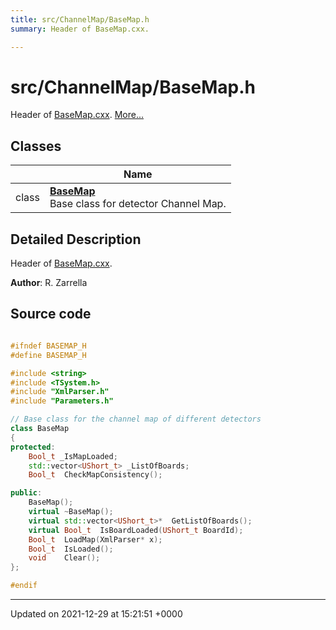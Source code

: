```yaml
---
title: src/ChannelMap/BaseMap.h
summary: Header of BaseMap.cxx. 

---
```


# src/ChannelMap/BaseMap.h

Header of [BaseMap.cxx](/Files/BaseMap_8cxx.md#file-basemap.cxx).  [More...](#detailed-description)

## Classes

|                | Name           |
| -------------- | -------------- |
| class | **[BaseMap](/Classes/classBaseMap.md)** <br>Base class for detector Channel Map.  |

## Detailed Description

Header of [BaseMap.cxx](/Files/BaseMap_8cxx.md#file-basemap.cxx). 

**Author**: R. Zarrella 



## Source code

```cpp

#ifndef BASEMAP_H
#define BASEMAP_H

#include <string>
#include <TSystem.h>
#include "XmlParser.h"
#include "Parameters.h"

// Base class for the channel map of different detectors
class BaseMap
{
protected:
    Bool_t _IsMapLoaded;                    
    std::vector<UShort_t> _ListOfBoards;    
    Bool_t  CheckMapConsistency();

public:
    BaseMap();
    virtual ~BaseMap();
    virtual std::vector<UShort_t>*  GetListOfBoards();
    virtual Bool_t  IsBoardLoaded(UShort_t BoardId);
    Bool_t  LoadMap(XmlParser* x);
    Bool_t  IsLoaded();
    void    Clear();
};

#endif
```


-------------------------------

Updated on 2021-12-29 at 15:21:51 +0000
